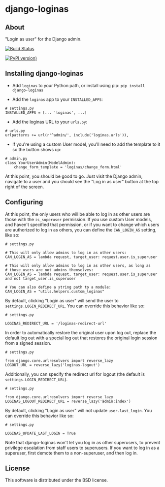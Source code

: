 django-loginas
==============

About
-----

"Login as user" for the Django admin.

[![Build Status](https://secure.travis-ci.org/skorokithakis/django-loginas.svg?branch=master)](http://travis-ci.org/skorokithakis/django-loginas)

[![PyPI version](https://img.shields.io/pypi/v/amms_planop2xls.svg))](https://pypi.python.org/pypi/amms_planop2xls)



Installing django-loginas
-------------------------

* Add `loginas` to your Python path, or install using pip: `pip install django-loginas`

* Add the `loginas` app to your `INSTALLED_APPS`:

```
# settings.py
INSTALLED_APPS = [... 'loginas', ...]
```

* Add the loginas URL to your `urls.py`:

```
# urls.py
urlpatterns += url(r'^admin/', include('loginas.urls')),
```

* If you're using a custom User model, you'll need to add the template to it so the button shows up:

```
# admin.py
class YourUserAdmin(ModelAdmin):
    change_form_template = 'loginas/change_form.html'
```

At this point, you should be good to go. Just visit the Django admin, navigate to a user and you should see the "Log
in as user" button at the top right of the screen.

Configuring
-----------

At this point, the only users who will be able to log in as other users are those with the `is_superuser` permission.
If you use custom User models, and haven't specified that permission, or if you want to change which users are
authorized to log in as others, you can define the `CAN_LOGIN_AS` setting, like so:

```
# settings.py

# This will only allow admins to log in as other users:
CAN_LOGIN_AS = lambda request, target_user: request.user.is_superuser

# This will only allow admins to log in as other users, as long as
# those users are not admins themselves:
CAN_LOGIN_AS = lambda request, target_user: request.user.is_superuser and not target_user.is_superuser

# You can also define a string path to a module:
CAN_LOGIN_AS = "utils.helpers.custom_loginas"
```

By default, clicking "Login as user" will send the user to `settings.LOGIN_REDIRECT_URL`.
You can override this behavior like so:

```
# settings.py

LOGINAS_REDIRECT_URL = '/loginas-redirect-url'
```

In order to automatically restore the original user upon log out, replace the default log out
with a special log out that restores the original login session from a signed session.

```
# settings.py

from django.core.urlresolvers import reverse_lazy
LOGOUT_URL = reverse_lazy('loginas-logout')
```

Additionally, you can specify the redirect url for logout (the default is `settings.LOGIN_REDIRECT_URL`).

```
# settings.py

from django.core.urlresolvers import reverse_lazy
LOGINAS_LOGOUT_REDIRECT_URL = reverse_lazy('admin:index')
```

By default, clicking "Login as user" will not update `user.last_login`.
You can override this behavior like so:

```
# settings.py

LOGINAS_UPDATE_LAST_LOGIN = True
```

Note that django-loginas won't let you log in as other superusers, to prevent
privilege escalation from staff users to superusers. If you want to log in as
a superuser, first demote them to a non-superuser, and then log in.

License
-------

This software is distributed under the BSD license.
